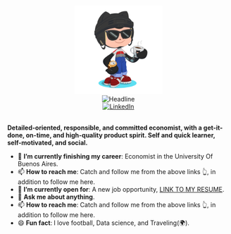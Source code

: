 <div>
    <div align=center>
        <img src="https://raw.githubusercontent.com/AhmedFathyDev/AhmedFathyDev/main/GitHub.png" alt="GitHub Octocat Drinking a Cup of Coffee" height="200">
    </div>
    <div align=center>
        <img src="https://readme-typing-svg.herokuapp.com?color=%236FDA44&size=32&center=true&vCenter=true&width=600&height=50&lines=Hi+there+I'm+Nico+%F0%9F%91%8B;Economist;Data+science" alt="Headline" />
    </div>
    <div align=center>
        <a href="https://www.linkedin.com/in/nicolas-ortizzz/"><img src="https://img.shields.io/badge/Linkedin-0077b5?style=flat&logo=linkedin" alt="LinkedIn" /></a>
        <a href="(https://img.shields.io/badge/python-3670A0?style=for-the-badge&logo=python&logoColor=ffdd54)" /></a>
    </div>
    <div align=left>
        <br>
        <p>
            <strong>
                Detailed-oriented, responsible, and committed economist, with a get-it-done, on-time, and high-quality product spirit. Self and quick learner, self-motivated, and social.
            </strong>
        </p>
        <ul>
            <li>🌱 <b>I’m currently finishing my career</b>: Economist in the University Of Buenos Aires.</li>
            <li>📫 <b>How to reach me</b>: Catch and follow me from the above links 👆, in addition to follow me here.</li>
            <li>🤔 <b>I’m currently open for</b>: A new job opportunity, <a href="https://www.linkedin.com/in/nicolas-ortizzz/">LINK TO MY RESUME</a>.</li>
            <li>💬 <b>Ask me about anything</b></a>.</li>
            <li>📫 <b>How to reach me</b>: Catch and follow me from the above links 👆, in addition to follow me here.</li>
            <li>😄 <b>Fun fact</b>: I love football, Data science, and Traveling(🌍).</li>
        </ul>
    </div>
